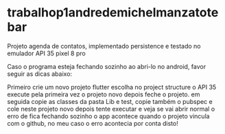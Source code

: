 # trabalhop1andredemichelmanzatotebar

Projeto agenda de contatos, implementado persistence e testado no emulador API 35 pixel 8 pro

Caso o programa esteja fechando sozinho ao abri-lo no android, favor seguir as dicas abaixo:

Primeiro crie um novo projeto flutter
escolha no project structure o API 35
execute pela primeira vez o projeto novo
depois feche o projeto.
em seguida copie as classes da pasta Lib e test, copie também o pubspec e cole neste projeto novo
depois tente executar e veja se vai abrir normal
o erro de fica fechando sozinho o app acontece quando o projeto vincula com o github, no meu caso o erro acontecia por conta disto!
